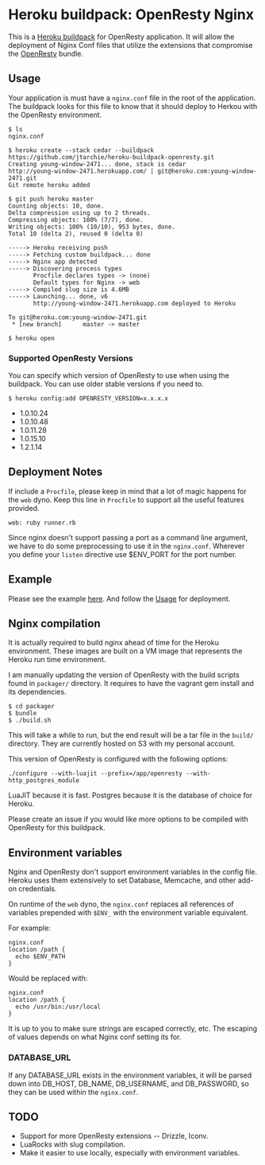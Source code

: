 # Heroku buildpack: OpenResty Nginx

This is a [Heroku buildpack](http://devcenter.heroku.com/articles/buildpack) for OpenResty application. It will allow the deployment of Nginx Conf files that utilize the extensions that compromise the [OpenResty](http://openresty.org) bundle.

## Usage

Your application is must have a `nginx.conf` file in the root of the application. The buildpack looks for this file to know that it should deploy to Herkou with the OpenResty environment.

    $ ls
    nginx.conf

    $ heroku create --stack cedar --buildpack https://github.com/jtarchie/heroku-buildpack-openresty.git
    Creating young-window-2471... done, stack is cedar
    http://young-window-2471.herokuapp.com/ | git@heroku.com:young-window-2471.git
    Git remote heroku added

    $ git push heroku master
    Counting objects: 10, done.
    Delta compression using up to 2 threads.
    Compressing objects: 100% (7/7), done.
    Writing objects: 100% (10/10), 953 bytes, done.
    Total 10 (delta 2), reused 0 (delta 0)

    -----> Heroku receiving push
    -----> Fetching custom buildpack... done
    -----> Nginx app detected
    -----> Discovering process types
           Procfile declares types -> (none)
           Default types for Nginx -> web
    -----> Compiled slug size is 4.6MB
    -----> Launching... done, v6
           http://young-window-2471.herokuapp.com deployed to Heroku

    To git@heroku.com:young-window-2471.git
     * [new branch]      master -> master

    $ heroku open

### Supported OpenResty Versions

You can specify which version of OpenResty to use when using the buildpack. You can use older stable versions if you need to.

    $ heroku config:add OPENRESTY_VERSION=x.x.x.x

* 1.0.10.24
* 1.0.10.48
* 1.0.11.28
* 1.0.15.10
* 1.2.1.14

## Deployment Notes

If include a `Procfile`, please keep in mind that a lot of magic happens for the `web` dyno. Keep this line in `Procfile` to support all the useful features provided.

    web: ruby runner.rb

Since nginx doesn't support passing a port as a command line argument, we have to do some preprocessing to use it in the `nginx.conf`. Wherever you define your `listen` directive use $ENV_PORT for the port number.

## Example

Please see the example [here](https://github.com/jtarchie/openresty-example). And follow the [Usage](#Usage) for deployment.

## Nginx compilation

It is actually required to build nginx ahead of time for the Heroku environment. These images are built on a VM image that represents the Heroku run time environment.

I am manually updating the version of OpenResty with the build scripts found in `packager/` directory. It requires to have the vagrant gem install and its dependencies.

    $ cd packager
    $ bundle
    $ ./build.sh

This will take a while to run, but the end result will be a tar file in the `build/` directory. They are currently hosted on S3 with my personal account.

This version of OpenResty is configured with the following options:

    ./configure --with-luajit --prefix=/app/openresty --with-http_postgres_module
    
LuaJIT because it is fast. Postgres because it is the database of choice for Heroku.

Please create an issue if you would like more options to be compiled with OpenResty for this buildpack.

## Environment variables

Nginx and OpenResty don't support environment variables in the config file. Heroku uses them extensively to set Database, Memcache, and other add-on credentials.

On runtime of the `web` dyno, the `nginx.conf` replaces all references of variables prepended with `$ENV_` with the environment variable equivalent.

For example:

    nginx.conf
    location /path {
      echo $ENV_PATH
    }

Would be replaced with:

    nginx.conf
    location /path {
      echo /usr/bin:/usr/local
    }

It is up to you to make sure strings are escaped correctly, etc. The escaping of values depends on what Nginx conf setting its for.

### DATABASE_URL

If any DATABASE_URL exists in the environment variables, it will be parsed down into DB_HOST, DB_NAME, DB_USERNAME, and DB_PASSWORD, so they can be used within the `nginx.conf`.

## TODO

* Support for more OpenResty extensions -- Drizzle, Iconv.
* LuaRocks with slug compilation.
* Make it easier to use locally, especially with environment variables.
